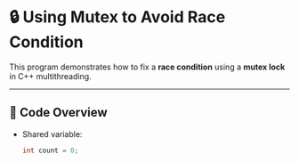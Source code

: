 # 🔒 Using Mutex to Avoid Race Condition

This program demonstrates how to fix a **race condition** using a **mutex lock** in C++ multithreading.

---

## 📄 Code Overview

- Shared variable:
  ```cpp
  int count = 0;
